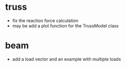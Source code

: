 # truss

- fix the reaction force calculation
- may be add a plot function for the TrussModel class


# beam
- add a load vector and an example with multiple loads